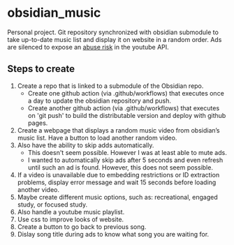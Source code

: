 # obsidian_music
Personal project. Git repository synchronized with obsidian submodule to take up-to-date music list and display it on website in a random order. Ads are silenced to expose an [abuse risk](https://bughunters.google.com/learn/improving-your-reports/getting-started/5488635656536064/what-is-an-abuse-risk) in the youtube API.

## Steps to create
1. Create a repo that is linked to a submodule of the Obsidian repo.
   * Create one github action (via .github/workflows) that executes once a day to update the obsidian repository and push.
   * Create another github action (via .github/workflows) that executes on 'git push' to build the distributable version and deploy with github pages. 
4. Create a webpage that displays a random music video from obsidian’s music list. Have a button to load another random video.
5. Also have the ability to skip adds automatically.
   * This doesn't seem possible. However I was at least able to mute ads.
   * I wanted to automatically skip ads after 5 seconds and even refresh until such an ad is found. However, this does not seem possible.
6. If a video is unavailable due to embedding restrictions or ID extraction problems, display error message and wait 15 seconds before loading another video.
7. Maybe create different music options, such as: recreational, engaged study, or focused study.
8. Also handle a youtube music playlist.
9. Use css to improve looks of website.
10. Create a button to go back to previous song.
11. Dislay song title during ads to know what song you are waiting for.
